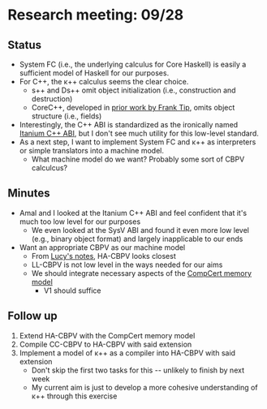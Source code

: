 # Research meeting: 09/28

## Status
* System FC (i.e., the underlying calculus for Core Haskell) is easily a sufficient model of Haskell for our purposes.
* For C++, the κ++ calculus seems the clear choice.
    * s++ and Ds++ omit object initialization (i.e., construction and destruction)
    * CoreC++, developed in [prior work by Frank Tip](refs/cpp.core.pdf), omits object structure (i.e., fields)
* Interestingly, the C++ ABI is standardized as the ironically named [Itanium C++ ABI](https://itanium-cxx-abi.github.io/cxx-abi/abi.html), but I don't see much utility for this low-level standard.
* As a next step, I want to implement System FC and κ++ as interpreters or simple translators into a machine model.
    * What machine model do we want? Probably some sort of CBPV calculcus?

## Minutes
* Amal and I looked at the Itanium C++ ABI and feel confident that it's much too low level for our purposes
    * We even looked at the SysV ABI and found it even more low level (e.g., binary object format) and largely inapplicable to our ends
* Want an appropriate CBPV as our machine model
    * From [Lucy's notes](refs/cbpv.lucy.pdf), HA-CBPV looks closest
    * LL-CBPV is not low level in the ways needed for our aims
    * We should integrate necessary aspects of the [CompCert memory model](refs/compcert.memory.pdf)
        * V1 should suffice

## Follow up
1. Extend HA-CBPV with the CompCert memory model
2. Compile CC-CBPV to HA-CBPV with said extension
3. Implement a model of κ++ as a compiler into HA-CBPV with said extension
    * Don't skip the first two tasks for this -- unlikely to finish by next week
    * My current aim is just to develop a more cohesive understanding of κ++ through this exercise
